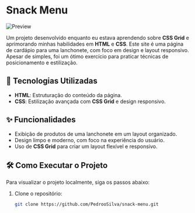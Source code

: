 

# Snack Menu

![Preview](https://github.com/PedrooSilvaa/snack-menu/assets/125162325/4aba8010-61bc-43ac-940f-f6c72a9d06a9)

Um projeto desenvolvido enquanto eu estava aprendendo sobre **CSS Grid** e aprimorando minhas habilidades em **HTML** e **CSS**. Este site é uma página de cardápio para uma lanchonete, com foco em design e layout responsivo. Apesar de simples, foi um ótimo exercício para praticar técnicas de posicionamento e estilização.

## 🚀 Tecnologias Utilizadas

- **HTML**: Estruturação do conteúdo da página.
- **CSS**: Estilização avançada com **CSS Grid** e design responsivo.

## ✨ Funcionalidades

- Exibição de produtos de uma lanchonete em um layout organizado.
- Design limpo e moderno, com foco na experiência do usuário.
- Uso de **CSS Grid** para criar um layout flexível e responsivo.

## 🛠️ Como Executar o Projeto

Para visualizar o projeto localmente, siga os passos abaixo:

1. Clone o repositório:
   ```bash
   git clone https://github.com/PedrooSilva/snack-menu.git

